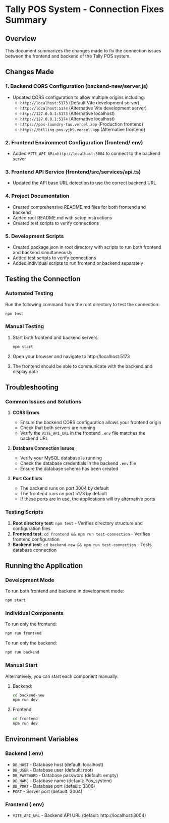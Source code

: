 # Tally POS System - Connection Fixes Summary

## Overview
This document summarizes the changes made to fix the connection issues between the frontend and backend of the Tally POS system.

## Changes Made

### 1. Backend CORS Configuration (backend-new/server.js)
- Updated CORS configuration to allow multiple origins including:
  - `http://localhost:5173` (Default Vite development server)
  - `http://localhost:5174` (Alternative Vite development server)
  - `http://127.0.0.1:5173` (Alternative localhost)
  - `http://127.0.0.1:5174` (Alternative localhost)
  - `https://pos-laundry-tau.vercel.app` (Production frontend)
  - `https://billing-pos-yjh9.vercel.app` (Alternative frontend)

### 2. Frontend Environment Configuration (frontend/.env)
- Added `VITE_API_URL=http://localhost:3004` to connect to the backend server

### 3. Frontend API Service (frontend/src/services/api.ts)
- Updated the API base URL detection to use the correct backend URL

### 4. Project Documentation
- Created comprehensive README.md files for both frontend and backend
- Added root README.md with setup instructions
- Created test scripts to verify connections

### 5. Development Scripts
- Created package.json in root directory with scripts to run both frontend and backend simultaneously
- Added test scripts to verify connections
- Added individual scripts to run frontend or backend separately

## Testing the Connection

### Automated Testing
Run the following command from the root directory to test the connection:
```bash
npm test
```

### Manual Testing
1. Start both frontend and backend servers:
   ```bash
   npm start
   ```

2. Open your browser and navigate to http://localhost:5173

3. The frontend should be able to communicate with the backend and display data

## Troubleshooting

### Common Issues and Solutions

1. **CORS Errors**
   - Ensure the backend CORS configuration allows your frontend origin
   - Check that both servers are running
   - Verify the `VITE_API_URL` in the frontend `.env` file matches the backend URL

2. **Database Connection Issues**
   - Verify your MySQL database is running
   - Check the database credentials in the backend `.env` file
   - Ensure the database schema has been created

3. **Port Conflicts**
   - The backend runs on port 3004 by default
   - The frontend runs on port 5173 by default
   - If these ports are in use, the applications will try alternative ports

### Testing Scripts

1. **Root directory test**: `npm test` - Verifies directory structure and configuration files
2. **Frontend test**: `cd frontend && npm run test-connection` - Verifies frontend configuration
3. **Backend test**: `cd backend-new && npm run test-connection` - Tests database connection

## Running the Application

### Development Mode
To run both frontend and backend in development mode:
```bash
npm start
```

### Individual Components
To run only the frontend:
```bash
npm run frontend
```

To run only the backend:
```bash
npm run backend
```

### Manual Start
Alternatively, you can start each component manually:

1. Backend:
   ```bash
   cd backend-new
   npm run dev
   ```

2. Frontend:
   ```bash
   cd frontend
   npm run dev
   ```

## Environment Variables

### Backend (.env)
- `DB_HOST` - Database host (default: localhost)
- `DB_USER` - Database user (default: root)
- `DB_PASSWORD` - Database password (default: empty)
- `DB_NAME` - Database name (default: Pos_system)
- `DB_PORT` - Database port (default: 3306)
- `PORT` - Server port (default: 3004)

### Frontend (.env)
- `VITE_API_URL` - Backend API URL (default: http://localhost:3004)